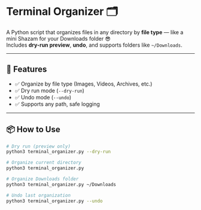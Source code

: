 # Terminal Organizer 🗂️

A Python script that organizes files in any directory by **file type** — like a mini Shazam for your Downloads folder 😎  
Includes **dry-run preview**, **undo**, and supports folders like `~/Downloads`.

---

## 🚀 Features
- ✅ Organize by file type (Images, Videos, Archives, etc.)
- ✅ Dry run mode (`--dry-run`)
- ✅ Undo mode (`--undo`)
- ✅ Supports any path, safe logging

---

## 📦 How to Use

```bash
# Dry run (preview only)
python3 terminal_organizer.py --dry-run

# Organize current directory
python3 terminal_organizer.py

# Organize Downloads folder
python3 terminal_organizer.py ~/Downloads

# Undo last organization
python3 terminal_organizer.py --undo
